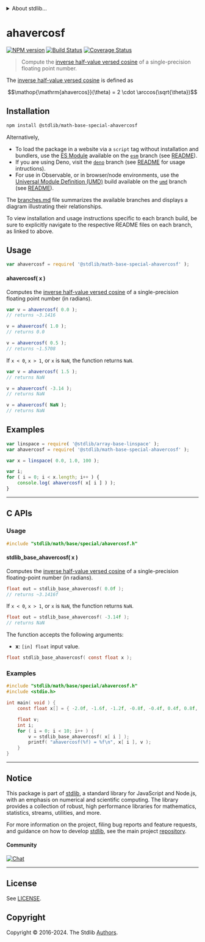 <!--

@license Apache-2.0

Copyright (c) 2024 The Stdlib Authors.

Licensed under the Apache License, Version 2.0 (the "License");
you may not use this file except in compliance with the License.
You may obtain a copy of the License at

   http://www.apache.org/licenses/LICENSE-2.0

Unless required by applicable law or agreed to in writing, software
distributed under the License is distributed on an "AS IS" BASIS,
WITHOUT WARRANTIES OR CONDITIONS OF ANY KIND, either express or implied.
See the License for the specific language governing permissions and
limitations under the License.

-->


<details>
  <summary>
    About stdlib...
  </summary>
  <p>We believe in a future in which the web is a preferred environment for numerical computation. To help realize this future, we've built stdlib. stdlib is a standard library, with an emphasis on numerical and scientific computation, written in JavaScript (and C) for execution in browsers and in Node.js.</p>
  <p>The library is fully decomposable, being architected in such a way that you can swap out and mix and match APIs and functionality to cater to your exact preferences and use cases.</p>
  <p>When you use stdlib, you can be absolutely certain that you are using the most thorough, rigorous, well-written, studied, documented, tested, measured, and high-quality code out there.</p>
  <p>To join us in bringing numerical computing to the web, get started by checking us out on <a href="https://github.com/stdlib-js/stdlib">GitHub</a>, and please consider <a href="https://opencollective.com/stdlib">financially supporting stdlib</a>. We greatly appreciate your continued support!</p>
</details>

# ahavercosf

[![NPM version][npm-image]][npm-url] [![Build Status][test-image]][test-url] [![Coverage Status][coverage-image]][coverage-url] <!-- [![dependencies][dependencies-image]][dependencies-url] -->

> Compute the [inverse half-value versed cosine][archavercosine] of a single-precision floating point number.

<section class="intro">

The [inverse half-value versed cosine][archavercosine] is defined as

<!-- <equation class="equation" label="eq:archavercosine" align="center" raw="\operatorname{ahavercos}(\theta) = 2 \cdot \arccos(\sqrt{\theta})" alt="Inverse half-value versed cosine."> -->

```math
\mathop{\mathrm{ahavercos}}(\theta) = 2 \cdot \arccos(\sqrt{\theta})
```

<!-- <div class="equation" align="center" data-raw-text="\operatorname{ahavercos}(\theta) = 2 \cdot \arccos(\sqrt{\theta})" data-equation="eq:archavercosine">
    <img src="https://cdn.jsdelivr.net/gh/stdlib-js/stdlib@bb29798906e119fcb2af99e94b60407a270c9b32/lib/node_modules/@stdlib/math/base/special/ahavercos/docs/img/equation_archavercosine.svg" alt="Inverse half-value versed cosine.">
    <br>
</div> -->

<!-- </equation> -->

</section>

<!-- /.intro -->

<section class="installation">

## Installation

```bash
npm install @stdlib/math-base-special-ahavercosf
```

Alternatively,

-   To load the package in a website via a `script` tag without installation and bundlers, use the [ES Module][es-module] available on the [`esm`][esm-url] branch (see [README][esm-readme]).
-   If you are using Deno, visit the [`deno`][deno-url] branch (see [README][deno-readme] for usage intructions).
-   For use in Observable, or in browser/node environments, use the [Universal Module Definition (UMD)][umd] build available on the [`umd`][umd-url] branch (see [README][umd-readme]).

The [branches.md][branches-url] file summarizes the available branches and displays a diagram illustrating their relationships.

To view installation and usage instructions specific to each branch build, be sure to explicitly navigate to the respective README files on each branch, as linked to above.

</section>

<section class="usage">

## Usage

```javascript
var ahavercosf = require( '@stdlib/math-base-special-ahavercosf' );
```

#### ahavercosf( x )

Computes the [inverse half-value versed cosine][archavercosine] of a single-precision floating point number (in radians).

```javascript
var v = ahavercosf( 0.0 );
// returns ~3.1416

v = ahavercosf( 1.0 );
// returns 0.0

v = ahavercosf( 0.5 );
// returns ~1.5708
```

If `x < 0`, `x > 1`, or `x` is `NaN`, the function returns `NaN`.

```javascript
var v = ahavercosf( 1.5 );
// returns NaN

v = ahavercosf( -3.14 );
// returns NaN

v = ahavercosf( NaN );
// returns NaN
```

</section>

<!-- /.usage -->

<section class="examples">

## Examples

<!-- eslint no-undef: "error" -->

```javascript
var linspace = require( '@stdlib/array-base-linspace' );
var ahavercosf = require( '@stdlib/math-base-special-ahavercosf' );

var x = linspace( 0.0, 1.0, 100 );

var i;
for ( i = 0; i < x.length; i++ ) {
    console.log( ahavercosf( x[ i ] ) );
}
```

</section>

<!-- /.examples -->

<!-- C interface documentation. -->

* * *

<section class="c">

## C APIs

<!-- Section to include introductory text. Make sure to keep an empty line after the intro `section` element and another before the `/section` close. -->

<section class="intro">

</section>

<!-- /.intro -->

<!-- C usage documentation. -->

<section class="usage">

### Usage

```c
#include "stdlib/math/base/special/ahavercosf.h"
```

#### stdlib_base_ahavercosf( x )

Computes the [inverse half-value versed cosine][archavercosine] of a single-precision floating-point number (in radians).

```c
float out = stdlib_base_ahavercosf( 0.0f );
// returns ~3.1416f
```

If `x < 0`, `x > 1`, or `x` is `NaN`, the function returns `NaN`.

```c
float out = stdlib_base_ahavercosf( -3.14f );
// returns NaN
```

The function accepts the following arguments:

-   **x**: `[in] float` input value.

```c
float stdlib_base_ahavercosf( const float x );
```

</section>

<!-- /.usage -->

<!-- C API usage notes. Make sure to keep an empty line after the `section` element and another before the `/section` close. -->

<section class="notes">

</section>

<!-- /.notes -->

<!-- C API usage examples. -->

<section class="examples">

### Examples

```c
#include "stdlib/math/base/special/ahavercosf.h"
#include <stdio.h>

int main( void ) {
    const float x[] = { -2.0f, -1.6f, -1.2f, -0.8f, -0.4f, 0.4f, 0.8f, 1.2f, 1.6f, 2.0f };

    float v;
    int i;
    for ( i = 0; i < 10; i++ ) {
        v = stdlib_base_ahavercosf( x[ i ] );
        printf( "ahavercosf(%f) = %f\n", x[ i ], v );
    }
}
```

</section>

<!-- /.examples -->

</section>

<!-- /.c -->

<!-- Section for related `stdlib` packages. Do not manually edit this section, as it is automatically populated. -->

<section class="related">

</section>

<!-- /.related -->

<!-- Section for all links. Make sure to keep an empty line after the `section` element and another before the `/section` close. -->


<section class="main-repo" >

* * *

## Notice

This package is part of [stdlib][stdlib], a standard library for JavaScript and Node.js, with an emphasis on numerical and scientific computing. The library provides a collection of robust, high performance libraries for mathematics, statistics, streams, utilities, and more.

For more information on the project, filing bug reports and feature requests, and guidance on how to develop [stdlib][stdlib], see the main project [repository][stdlib].

#### Community

[![Chat][chat-image]][chat-url]

---

## License

See [LICENSE][stdlib-license].


## Copyright

Copyright &copy; 2016-2024. The Stdlib [Authors][stdlib-authors].

</section>

<!-- /.stdlib -->

<!-- Section for all links. Make sure to keep an empty line after the `section` element and another before the `/section` close. -->

<section class="links">

[npm-image]: http://img.shields.io/npm/v/@stdlib/math-base-special-ahavercosf.svg
[npm-url]: https://npmjs.org/package/@stdlib/math-base-special-ahavercosf

[test-image]: https://github.com/stdlib-js/math-base-special-ahavercosf/actions/workflows/test.yml/badge.svg?branch=main
[test-url]: https://github.com/stdlib-js/math-base-special-ahavercosf/actions/workflows/test.yml?query=branch:main

[coverage-image]: https://img.shields.io/codecov/c/github/stdlib-js/math-base-special-ahavercosf/main.svg
[coverage-url]: https://codecov.io/github/stdlib-js/math-base-special-ahavercosf?branch=main

<!--

[dependencies-image]: https://img.shields.io/david/stdlib-js/math-base-special-ahavercosf.svg
[dependencies-url]: https://david-dm.org/stdlib-js/math-base-special-ahavercosf/main

-->

[chat-image]: https://img.shields.io/gitter/room/stdlib-js/stdlib.svg
[chat-url]: https://app.gitter.im/#/room/#stdlib-js_stdlib:gitter.im

[stdlib]: https://github.com/stdlib-js/stdlib

[stdlib-authors]: https://github.com/stdlib-js/stdlib/graphs/contributors

[umd]: https://github.com/umdjs/umd
[es-module]: https://developer.mozilla.org/en-US/docs/Web/JavaScript/Guide/Modules

[deno-url]: https://github.com/stdlib-js/math-base-special-ahavercosf/tree/deno
[deno-readme]: https://github.com/stdlib-js/math-base-special-ahavercosf/blob/deno/README.md
[umd-url]: https://github.com/stdlib-js/math-base-special-ahavercosf/tree/umd
[umd-readme]: https://github.com/stdlib-js/math-base-special-ahavercosf/blob/umd/README.md
[esm-url]: https://github.com/stdlib-js/math-base-special-ahavercosf/tree/esm
[esm-readme]: https://github.com/stdlib-js/math-base-special-ahavercosf/blob/esm/README.md
[branches-url]: https://github.com/stdlib-js/math-base-special-ahavercosf/blob/main/branches.md

[stdlib-license]: https://raw.githubusercontent.com/stdlib-js/math-base-special-ahavercosf/main/LICENSE

[archavercosine]: https://en.wikipedia.org/wiki/Versine

<!-- <related-links> -->

<!-- </related-links> -->

</section>

<!-- /.links -->
